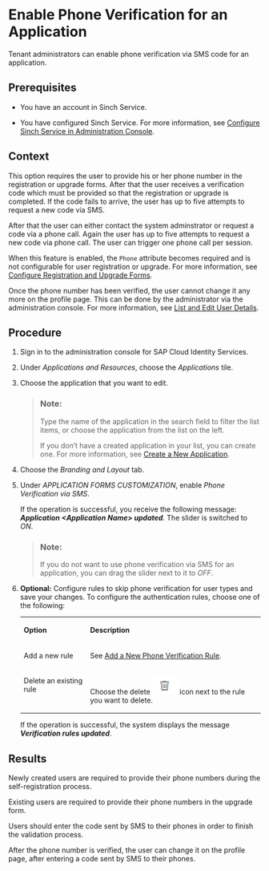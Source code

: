 <!-- loio24c9b5164dcb44a3b97b08a8c889550a -->

# Enable Phone Verification for an Application

Tenant administrators can enable phone verification via SMS code for an application.



<a name="loio24c9b5164dcb44a3b97b08a8c889550a__prereq_wp1_ttc_3db"/>

## Prerequisites

-   You have an account in Sinch Service.

-   You have configured Sinch Service. For more information, see [Configure Sinch Service in Administration Console](configure-sinch-service-in-administration-console-f4a04ed.md).




<a name="loio24c9b5164dcb44a3b97b08a8c889550a__context_nwk_4gk_3db"/>

## Context

This option requires the user to provide his or her phone number in the registration or upgrade forms. After that the user receives a verification code which must be provided so that the registration or upgrade is completed. If the code fails to arrive, the user has up to five attempts to request a new code via SMS.

After that the user can either contact the system adminstrator or request a code via a phone call. Again the user has up to five attempts to request a new code via phone call. The user can trigger one phone call per session.

When this feature is enabled, the `Phone` attribute becomes required and is not configurable for user registration or upgrade. For more information, see [Configure Registration and Upgrade Forms](configure-registration-and-upgrade-forms-93a9e18.md).

Once the phone number has been verified, the user cannot change it any more on the profile page. This can be done by the administrator via the administration console. For more information, see [List and Edit User Details](list-and-edit-user-details-045cb01.md).



## Procedure

1.  Sign in to the administration console for SAP Cloud Identity Services.

2.  Under *Applications and Resources*, choose the *Applications* tile.

3.  Choose the application that you want to edit.

    > ### Note:  
    > Type the name of the application in the search field to filter the list items, or choose the application from the list on the left.
    > 
    > If you don’t have a created application in your list, you can create one. For more information, see [Create a New Application](create-a-new-application-0d4b255.md).

4.  Choose the *Branding and Layout* tab.

5.  Under *APPLICATION FORMS CUSTOMIZATION*, enable *Phone Verification via SMS*.

    If the operation is successful, you receive the following message: ***Application <Application Name\> updated***. The slider is switched to *ON*.

    > ### Note:  
    > If you do not want to use phone verification via SMS for an application, you can drag the slider next to it to *OFF*.

6.  **Optional:** Configure rules to skip phone verification for user types and save your changes. To configure the authentication rules, choose one of the following:


    <table>
    <tr>
    <th valign="top">

    Option
    
    </th>
    <th valign="top">

    Description
    
    </th>
    </tr>
    <tr>
    <td valign="top">
    
    Add a new rule
    
    </td>
    <td valign="top">
    
    See [Add a New Phone Verification Rule](add-a-new-phone-verification-rule-e920324.md).
    
    </td>
    </tr>
    <tr>
    <td valign="top">
    
    Delete an existing rule
    
    </td>
    <td valign="top">
    
    Choose the delete ![](images/delete_icon_4801c38.png) icon next to the rule you want to delete.
    
    </td>
    </tr>
    </table>
    
    If the operation is successful, the system displays the message ***Verification rules updated***.




<a name="loio24c9b5164dcb44a3b97b08a8c889550a__result_knb_k2d_3db"/>

## Results

Newly created users are required to provide their phone numbers during the self-registration process.

Existing users are required to provide their phone numbers in the upgrade form.

Users should enter the code sent by SMS to their phones in order to finish the validation process.

After the phone number is verified, the user can change it on the profile page, after entering a code sent by SMS to their phones.

